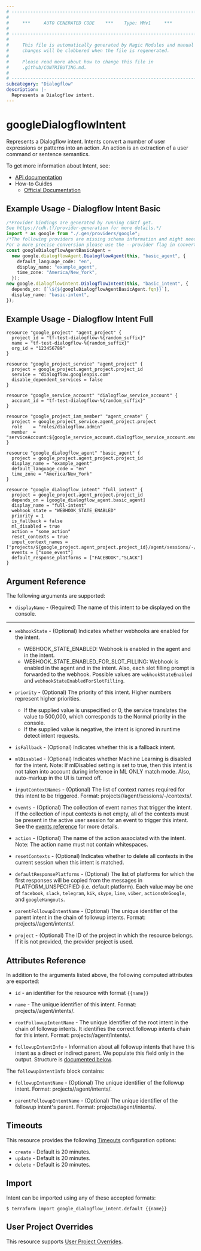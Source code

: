 ```yaml
---
# ----------------------------------------------------------------------------
#
#     ***     AUTO GENERATED CODE    ***    Type: MMv1     ***
#
# ----------------------------------------------------------------------------
#
#     This file is automatically generated by Magic Modules and manual
#     changes will be clobbered when the file is regenerated.
#
#     Please read more about how to change this file in
#     .github/CONTRIBUTING.md.
#
# ----------------------------------------------------------------------------
subcategory: "Dialogflow"
description: |-
  Represents a Dialogflow intent.
---
```


# googleDialogflowIntent

Represents a Dialogflow intent. Intents convert a number of user expressions or patterns into an action. An action
is an extraction of a user command or sentence semantics.

To get more information about Intent, see:

* [API documentation](https://cloud.google.com/dialogflow/docs/reference/rest/v2/projects.agent.intents)
* How-to Guides
  * [Official Documentation](https://cloud.google.com/dialogflow/docs/)

## Example Usage - Dialogflow Intent Basic

```typescript
/*Provider bindings are generated by running cdktf get.
See https://cdk.tf/provider-generation for more details.*/
import * as google from "./.gen/providers/google";
/*The following providers are missing schema information and might need manual adjustments to synthesize correctly: google.
For a more precise conversion please use the --provider flag in convert.*/
const googleDialogflowAgentBasicAgent =
  new google.dialogflowAgent.DialogflowAgent(this, "basic_agent", {
    default_language_code: "en",
    display_name: "example_agent",
    time_zone: "America/New_York",
  });
new google.dialogflowIntent.DialogflowIntent(this, "basic_intent", {
  depends_on: [`\${${googleDialogflowAgentBasicAgent.fqn}}`],
  display_name: "basic-intent",
});

```

## Example Usage - Dialogflow Intent Full

```hcl
resource "google_project" "agent_project" {
  project_id = "tf-test-dialogflow-%{random_suffix}"
  name = "tf-test-dialogflow-%{random_suffix}"
  org_id = "123456789"
}

resource "google_project_service" "agent_project" {
  project = google_project.agent_project.project_id
  service = "dialogflow.googleapis.com"
  disable_dependent_services = false
}

resource "google_service_account" "dialogflow_service_account" {
  account_id = "tf-test-dialogflow-%{random_suffix}"
}

resource "google_project_iam_member" "agent_create" {
  project = google_project_service.agent_project.project
  role    = "roles/dialogflow.admin"
  member  = "serviceAccount:${google_service_account.dialogflow_service_account.email}"
}

resource "google_dialogflow_agent" "basic_agent" {
  project = google_project.agent_project.project_id
  display_name = "example_agent"
  default_language_code = "en"
  time_zone = "America/New_York"
}

resource "google_dialogflow_intent" "full_intent" {
  project = google_project.agent_project.project_id
  depends_on = [google_dialogflow_agent.basic_agent]
  display_name = "full-intent"
  webhook_state = "WEBHOOK_STATE_ENABLED"
  priority = 1
  is_fallback = false
  ml_disabled = true
  action = "some_action"
  reset_contexts = true
  input_context_names = ["projects/${google_project.agent_project.project_id}/agent/sessions/-/contexts/some_id"]
  events = ["some_event"]
  default_response_platforms = ["FACEBOOK","SLACK"]
}
```

## Argument Reference

The following arguments are supported:

* `displayName` -
  (Required)
  The name of this intent to be displayed on the console.

***

*   `webhookState` -
    (Optional)
    Indicates whether webhooks are enabled for the intent.
    * WEBHOOK\_STATE\_ENABLED: Webhook is enabled in the agent and in the intent.
    * WEBHOOK\_STATE\_ENABLED\_FOR\_SLOT\_FILLING: Webhook is enabled in the agent and in the intent. Also, each slot
      filling prompt is forwarded to the webhook.
      Possible values are `webhookStateEnabled` and `webhookStateEnabledForSlotFilling`.

*   `priority` -
    (Optional)
    The priority of this intent. Higher numbers represent higher priorities.
    * If the supplied value is unspecified or 0, the service translates the value to 500,000, which corresponds
      to the Normal priority in the console.
    * If the supplied value is negative, the intent is ignored in runtime detect intent requests.

*   `isFallback` -
    (Optional)
    Indicates whether this is a fallback intent.

*   `mlDisabled` -
    (Optional)
    Indicates whether Machine Learning is disabled for the intent.
    Note: If mlDisabled setting is set to true, then this intent is not taken into account during inference in ML
    ONLY match mode. Also, auto-markup in the UI is turned off.

*   `inputContextNames` -
    (Optional)
    The list of context names required for this intent to be triggered.
    Format: projects/<Project ID>/agent/sessions/-/contexts/<Context ID>.

*   `events` -
    (Optional)
    The collection of event names that trigger the intent. If the collection of input contexts is not empty, all of
    the contexts must be present in the active user session for an event to trigger this intent. See the
    [events reference](https://cloud.google.com/dialogflow/docs/events-overview) for more details.

*   `action` -
    (Optional)
    The name of the action associated with the intent.
    Note: The action name must not contain whitespaces.

*   `resetContexts` -
    (Optional)
    Indicates whether to delete all contexts in the current session when this intent is matched.

*   `defaultResponsePlatforms` -
    (Optional)
    The list of platforms for which the first responses will be copied from the messages in PLATFORM\_UNSPECIFIED
    (i.e. default platform).
    Each value may be one of `facebook`, `slack`, `telegram`, `kik`, `skype`, `line`, `viber`, `actionsOnGoogle`, and `googleHangouts`.

*   `parentFollowupIntentName` -
    (Optional)
    The unique identifier of the parent intent in the chain of followup intents.
    Format: projects/<Project ID>/agent/intents/<Intent ID>.

*   `project` - (Optional) The ID of the project in which the resource belongs.
    If it is not provided, the provider project is used.

## Attributes Reference

In addition to the arguments listed above, the following computed attributes are exported:

*   `id` - an identifier for the resource with format `{{name}}`

*   `name` -
    The unique identifier of this intent.
    Format: projects/<Project ID>/agent/intents/<Intent ID>.

*   `rootFollowupIntentName` -
    The unique identifier of the root intent in the chain of followup intents. It identifies the correct followup
    intents chain for this intent.
    Format: projects/<Project ID>/agent/intents/<Intent ID>.

*   `followupIntentInfo` -
    Information about all followup intents that have this intent as a direct or indirect parent. We populate this field
    only in the output.
    Structure is [documented below](#nested_followup_intent_info).

<a name="nested_followup_intent_info"></a>The `followupIntentInfo` block contains:

*   `followupIntentName` -
    (Optional)
    The unique identifier of the followup intent.
    Format: projects/<Project ID>/agent/intents/<Intent ID>.

*   `parentFollowupIntentName` -
    (Optional)
    The unique identifier of the followup intent's parent.
    Format: projects/<Project ID>/agent/intents/<Intent ID>.

## Timeouts

This resource provides the following
[Timeouts](https://developer.hashicorp.com/terraform/plugin/sdkv2/resources/retries-and-customizable-timeouts) configuration options:

* `create` - Default is 20 minutes.
* `update` - Default is 20 minutes.
* `delete` - Default is 20 minutes.

## Import

Intent can be imported using any of these accepted formats:

```console
$ terraform import google_dialogflow_intent.default {{name}}
```

## User Project Overrides

This resource supports [User Project Overrides](https://registry.terraform.io/providers/hashicorp/google/latest/docs/guides/provider_reference#user_project_override).
